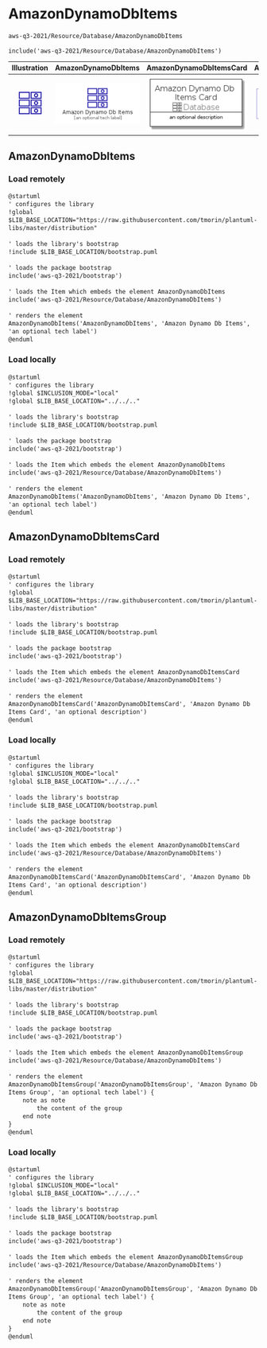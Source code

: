 # AmazonDynamoDbItems


```text
aws-q3-2021/Resource/Database/AmazonDynamoDbItems
```

```text
include('aws-q3-2021/Resource/Database/AmazonDynamoDbItems')
```



| Illustration | AmazonDynamoDbItems | AmazonDynamoDbItemsCard | AmazonDynamoDbItemsGroup |
| :---: | :---: | :---: | :---: |
| ![illustration for Illustration](../../../aws-q3-2021/Resource/Database/AmazonDynamoDbItems.png) | ![illustration for AmazonDynamoDbItems](../../../aws-q3-2021/Resource/Database/AmazonDynamoDbItems.Local.png) | ![illustration for AmazonDynamoDbItemsCard](../../../aws-q3-2021/Resource/Database/AmazonDynamoDbItemsCard.Local.png) | ![illustration for AmazonDynamoDbItemsGroup](../../../aws-q3-2021/Resource/Database/AmazonDynamoDbItemsGroup.Local.png) |




## AmazonDynamoDbItems

### Load remotely
```plantuml
@startuml
' configures the library
!global $LIB_BASE_LOCATION="https://raw.githubusercontent.com/tmorin/plantuml-libs/master/distribution"

' loads the library's bootstrap
!include $LIB_BASE_LOCATION/bootstrap.puml

' loads the package bootstrap
include('aws-q3-2021/bootstrap')

' loads the Item which embeds the element AmazonDynamoDbItems
include('aws-q3-2021/Resource/Database/AmazonDynamoDbItems')

' renders the element
AmazonDynamoDbItems('AmazonDynamoDbItems', 'Amazon Dynamo Db Items', 'an optional tech label')
@enduml
```

### Load locally
```plantuml
@startuml
' configures the library
!global $INCLUSION_MODE="local"
!global $LIB_BASE_LOCATION="../../.."

' loads the library's bootstrap
!include $LIB_BASE_LOCATION/bootstrap.puml

' loads the package bootstrap
include('aws-q3-2021/bootstrap')

' loads the Item which embeds the element AmazonDynamoDbItems
include('aws-q3-2021/Resource/Database/AmazonDynamoDbItems')

' renders the element
AmazonDynamoDbItems('AmazonDynamoDbItems', 'Amazon Dynamo Db Items', 'an optional tech label')
@enduml
```

## AmazonDynamoDbItemsCard

### Load remotely
```plantuml
@startuml
' configures the library
!global $LIB_BASE_LOCATION="https://raw.githubusercontent.com/tmorin/plantuml-libs/master/distribution"

' loads the library's bootstrap
!include $LIB_BASE_LOCATION/bootstrap.puml

' loads the package bootstrap
include('aws-q3-2021/bootstrap')

' loads the Item which embeds the element AmazonDynamoDbItemsCard
include('aws-q3-2021/Resource/Database/AmazonDynamoDbItems')

' renders the element
AmazonDynamoDbItemsCard('AmazonDynamoDbItemsCard', 'Amazon Dynamo Db Items Card', 'an optional description')
@enduml
```

### Load locally
```plantuml
@startuml
' configures the library
!global $INCLUSION_MODE="local"
!global $LIB_BASE_LOCATION="../../.."

' loads the library's bootstrap
!include $LIB_BASE_LOCATION/bootstrap.puml

' loads the package bootstrap
include('aws-q3-2021/bootstrap')

' loads the Item which embeds the element AmazonDynamoDbItemsCard
include('aws-q3-2021/Resource/Database/AmazonDynamoDbItems')

' renders the element
AmazonDynamoDbItemsCard('AmazonDynamoDbItemsCard', 'Amazon Dynamo Db Items Card', 'an optional description')
@enduml
```

## AmazonDynamoDbItemsGroup

### Load remotely
```plantuml
@startuml
' configures the library
!global $LIB_BASE_LOCATION="https://raw.githubusercontent.com/tmorin/plantuml-libs/master/distribution"

' loads the library's bootstrap
!include $LIB_BASE_LOCATION/bootstrap.puml

' loads the package bootstrap
include('aws-q3-2021/bootstrap')

' loads the Item which embeds the element AmazonDynamoDbItemsGroup
include('aws-q3-2021/Resource/Database/AmazonDynamoDbItems')

' renders the element
AmazonDynamoDbItemsGroup('AmazonDynamoDbItemsGroup', 'Amazon Dynamo Db Items Group', 'an optional tech label') {
    note as note
        the content of the group
    end note
}
@enduml
```

### Load locally
```plantuml
@startuml
' configures the library
!global $INCLUSION_MODE="local"
!global $LIB_BASE_LOCATION="../../.."

' loads the library's bootstrap
!include $LIB_BASE_LOCATION/bootstrap.puml

' loads the package bootstrap
include('aws-q3-2021/bootstrap')

' loads the Item which embeds the element AmazonDynamoDbItemsGroup
include('aws-q3-2021/Resource/Database/AmazonDynamoDbItems')

' renders the element
AmazonDynamoDbItemsGroup('AmazonDynamoDbItemsGroup', 'Amazon Dynamo Db Items Group', 'an optional tech label') {
    note as note
        the content of the group
    end note
}
@enduml
```

